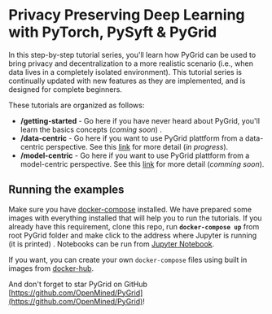 # Privacy Preserving Deep Learning with PyTorch, PySyft & PyGrid

In this step-by-step tutorial series, you'll learn how PyGrid can be used to bring privacy and decentralization to a more realistic scenario (i.e., when data lives in a completely isolated environment). This tutorial series is continually updated with new features as they are implemented, and is designed for complete beginners.

These tutorials are organized as follows:
 - **/getting-started** - Go here if you have never heard about PyGrid, you'll learn the basics concepts (_coming soon_) .
 - **/data-centric** - Go here if you want to use PyGrid plattform from a data-centric perspective. See this [link](https://github.com/OpenMined/PyGrid#data-centric-fl) for more detail (_in progress_).
 - **/model-centric** - Go here if you want to use PyGrid plattform from a model-centric perspective. See this [link](https://github.com/OpenMined/PyGrid#model-centric-fl) for more detail (_comming soon_).

## Running the examples
Make sure you have [docker-compose](https://docs.docker.com/compose/install/) installed. We have prepared some images with everything installed that will help you to run the tutorials.
If you already have this requirement, clone this repo, run **`docker-compose up`** from root PyGrid folder and make click to the address where Jupyter is running (it is printed) . Notebooks can be run from [Jupyter Notebook](https://jupyter.readthedocs.io/en/latest/running.html).

If you want, you can create your own `docker-compose` files using built in images from [docker-hub](https://hub.docker.com/u/openmined).

And don't forget to star PyGrid on GitHub [https://github.com/OpenMined/PyGrid](https://github.com/OpenMined/PyGrid)!
